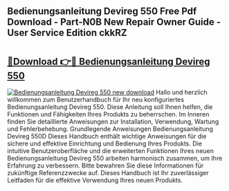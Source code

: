 ## Bedienungsanleitung Devireg 550 Free Pdf Download - Part-N0B New Repair Owner Guide - User Service Edition ckkRZ

# <h2><a href="http://df1bfb7.blite.top/?on=Bedienungsanleitung+Devireg+550">🔗Download 👉🔴 Bedienungsanleitung Devireg 550</a></h2>

[![Bedienungsanleitung Devireg 550 new download](https://i.imgur.com/lujVjoI.png)](http://df1bfb7.blite.top/?on=Bedienungsanleitung+Devireg+550)
Hallo und herzlich willkommen zum Benutzerhandbuch für Ihr neu konfiguriertes Bedienungsanleitung Devireg 550. Diese Anleitung soll Ihnen helfen, die Funktionen und Fähigkeiten Ihres Produkts zu beherrschen. Im Inneren finden Sie detaillierte Anweisungen zur Installation, Verwendung, Wartung und Fehlerbehebung. Grundlegende Anweisungen Bedienungsanleitung Devireg 550D Dieses Handbuch enthält wichtige Anweisungen für die sichere und effektive Einrichtung und Bedienung Ihres Produkts. Die intuitive Benutzeroberfläche und die erweiterten Funktionen Ihres neuen Bedienungsanleitung Devireg 550 arbeiten harmonisch zusammen, um Ihre Erfahrung zu verbessern. Bitte bewahren Sie diese Informationen für zukünftige Referenzzwecke auf. Dieses Handbuch ist Ihr zuverlässiger Leitfaden für die effektive Verwendung Ihres neuen Produkts.
